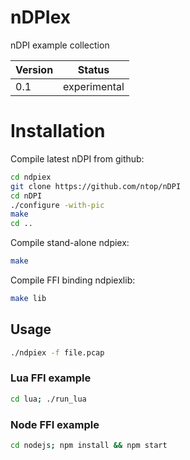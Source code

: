 # nDPIex
nDPI example collection

| Version        | Status      | 
| ------------- |:------------:| 
| 0.1    | experimental | 



# Installation
Compile latest nDPI from github:
```bash
cd ndpiex
git clone https://github.com/ntop/nDPI
cd nDPI
./configure -with-pic
make
cd ..
```
Compile stand-alone ndpiex:
```bash
make
```

Compile FFI binding ndpiexlib:
```bash
make lib
```

## Usage
```bash
./ndpiex -f file.pcap
```

### Lua FFI example
```bash
cd lua; ./run_lua
```

### Node FFI example
```bash
cd nodejs; npm install && npm start
```
